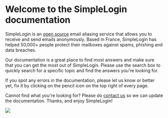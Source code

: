 # Welcome to the SimpleLogin documentation

SimpleLogin is an [open source](https://github.com/simple-login) email aliasing service that allows you to receive and send emails anonymously. Based in France, SimpleLogin has helped 50,000+ people protect their mailboxes against spams, phishing and data breaches.

Our documentation is a great place to find most answers and make sure that you can get the most out of SimpleLogin. Please use the search box to quickly search for a specific topic and find the answers you're looking for.

If you spot any errors in the documentation, please let us know or better yet, fix it by clicking on the pencil icon on the top right of every page.

Cannot find what you're looking for? Please do [contact us](mailto:support@simplelogin.zendesk.com) so we can update the documentation. Thanks, and enjoy SimpleLogin!

![](./assets/everywhere.png)
